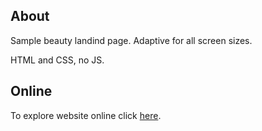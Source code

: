 ## About

Sample beauty landind page.
Adaptive for all screen sizes.

HTML and CSS, no JS.

## Online

To explore website online click [here](https://light-man-landing.vercel.app/).
